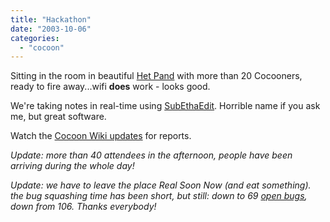 ```yaml
---
title: "Hackathon"
date: "2003-10-06"
categories: 
  - "cocoon"
---
```


Sitting in the room in beautiful [Het Pand](http://www.orixo.com/events/gt2003/venue.html) with more than 20 Cocooners, ready to fire away...wifi **does** work - looks good.

We're taking notes in real-time using [SubEthaEdit](http://www.codingmonkeys.de/subethaedit/). Horrible name if you ask me, but great software.

Watch the [Cocoon Wiki updates](http://wiki.cocoondev.org/Wiki.jsp?page=RecentChanges) for reports.

_Update: more than 40 attendees in the afternoon, people have been arriving during the whole day!_

_Update: we have to leave the place Real Soon Now (and eat something). the bug squashing time has been short, but still: down to 69 [open bugs](http://nagoya.apache.org/bugzilla/buglist.cgi?bug_status=UNCONFIRMED&bug_status=NEW&bug_status=ASSIGNED&bug_status=REOPENED&email1=&emailtype1=substring&emailassigned_to1=1&email2=&emailtype2=substring&emailreporter2=1&bugidtype=include&bug_id=&changedin=&votes=&chfieldfrom=&chfieldto=Now&chfieldvalue=&product=Cocoon+2&short_desc=&short_desc_type=allwordssubstr&long_desc=&long_desc_type=allwordssubstr&bug_file_loc=&bug_file_loc_type=allwordssubstr&keywords=&keywords_type=anywords&field0-0-0=noop&type0-0-0=noop&value0-0-0=&cmdtype=doit&namedcmd=CocoonOpenIssues&newqueryname=&order=Reuse+same+sort+as+last+time), down from 106. Thanks everybody!_
